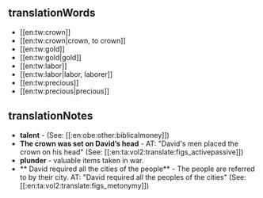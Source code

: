 ## translationWords

* [[en:tw:crown]]
* [[en:tw:crown|crown, to crown]]
* [[en:tw:gold]]
* [[en:tw:gold|gold]]
* [[en:tw:labor]]
* [[en:tw:labor|labor, laborer]]
* [[en:tw:precious]]
* [[en:tw:precious|precious]]

## translationNotes

* **talent** - (See: [[:en:obe:other:biblicalmoney]])
* **The crown was set on David’s head** - AT: "David's men placed the crown on his head" (See: [[:en:ta:vol2:translate:figs_activepassive]])
* **plunder** - valuable items taken in war.
* ** David required all the cities of the people** - The people are referred to by their city. AT: "David required all the peoples of the cities" (See: [[:en:ta:vol2:translate:figs_metonymy]])
